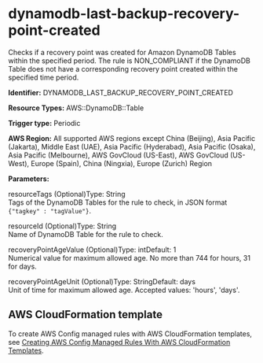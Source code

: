 # dynamodb\-last\-backup\-recovery\-point\-created<a name="dynamodb-last-backup-recovery-point-created"></a>

Checks if a recovery point was created for Amazon DynamoDB Tables within the specified period\. The rule is NON\_COMPLIANT if the DynamoDB Table does not have a corresponding recovery point created within the specified time period\. 

**Identifier:** DYNAMODB\_LAST\_BACKUP\_RECOVERY\_POINT\_CREATED

**Resource Types:** AWS::DynamoDB::Table

**Trigger type:** Periodic

**AWS Region:** All supported AWS regions except China \(Beijing\), Asia Pacific \(Jakarta\), Middle East \(UAE\), Asia Pacific \(Hyderabad\), Asia Pacific \(Osaka\), Asia Pacific \(Melbourne\), AWS GovCloud \(US\-East\), AWS GovCloud \(US\-West\), Europe \(Spain\), China \(Ningxia\), Europe \(Zurich\) Region

**Parameters:**

resourceTags \(Optional\)Type: String  
Tags of the DynamoDB Tables for the rule to check, in JSON format `{"tagkey" : "tagValue"}`\.

resourceId \(Optional\)Type: String  
Name of DynamoDB Table for the rule to check\.

recoveryPointAgeValue \(Optional\)Type: intDefault: 1  
Numerical value for maximum allowed age\. No more than 744 for hours, 31 for days\.

recoveryPointAgeUnit \(Optional\)Type: StringDefault: days  
Unit of time for maximum allowed age\. Accepted values: 'hours', 'days'\.

## AWS CloudFormation template<a name="w2aac12c33c15b9d159c17"></a>

To create AWS Config managed rules with AWS CloudFormation templates, see [Creating AWS Config Managed Rules With AWS CloudFormation Templates](aws-config-managed-rules-cloudformation-templates.md)\.
